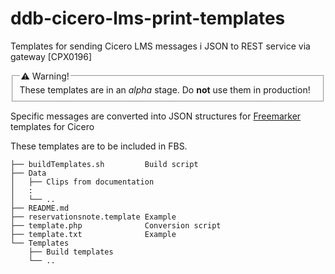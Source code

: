# ddb-cicero-lms-print-templates
Templates for sending Cicero LMS messages i JSON to REST service via gateway [CPX0196]

<fieldset>
    <legend>&#x26A0; Warning!</legend>
    These templates are in an <i>alpha</i> stage. Do <b>not</b> use them in production!
</fieldset>

Specific messages are converted into JSON structures for [Freemarker](http://freemarker.org/docs/dgui.html) templates for Cicero

These templates are to be included in FBS.

```
├── buildTemplates.sh         Build script
├── Data
│   ├── Clips from documentation
│   :
│   └── ..
├── README.md
├── reservationsnote.template Example
├── template.php              Conversion script              
├── template.txt              Example
└── Templates
    ├── Build templates
    └── ..
```
